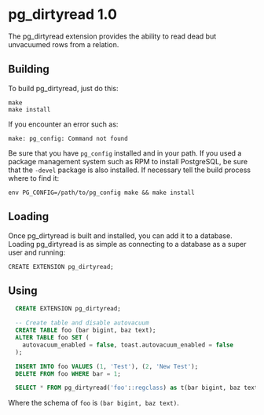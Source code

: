 pg_dirtyread 1.0
================

The pg_dirtyread extension provides the ability to read dead but unvacuumed
rows from a relation.

Building
--------

To build pg_dirtyread, just do this:

    make
    make install

If you encounter an error such as:

    make: pg_config: Command not found

Be sure that you have `pg_config` installed and in your path. If you used a
package management system such as RPM to install PostgreSQL, be sure that the
`-devel` package is also installed. If necessary tell the build process where
to find it:

    env PG_CONFIG=/path/to/pg_config make && make install

Loading
-------

Once pg_dirtyread is built and installed, you can add it to a database. Loading
pg_dirtyread is as simple as connecting to a database as a super user and
running:

    CREATE EXTENSION pg_dirtyread;

Using
-----

  ```sql
    CREATE EXTENSION pg_dirtyread;

    -- Create table and disable autovacuum
    CREATE TABLE foo (bar bigint, baz text);
    ALTER TABLE foo SET (
      autovacuum_enabled = false, toast.autovacuum_enabled = false
    );

    INSERT INTO foo VALUES (1, 'Test'), (2, 'New Test');
    DELETE FROM foo WHERE bar = 1;

    SELECT * FROM pg_dirtyread('foo'::regclass) as t(bar bigint, baz text);
  ```

Where the schema of `foo` is `(bar bigint, baz text)`.

